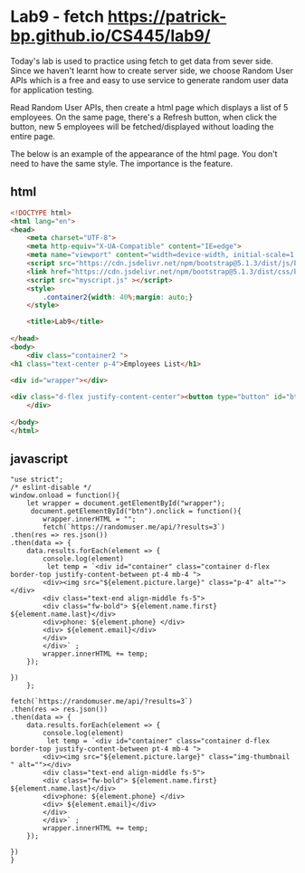 
# Lab9 - fetch   https://patrick-bp.github.io/CS445/lab9/

Today's lab is used to practice using fetch to get data from sever side. Since we haven't learnt how to create server side, we choose Random User APIs which is a free and easy to use service to generate random user data for application testing.

Read Random User APIs, then create a html page which displays a list of 5 employees. On the same page, there's a Refresh button, when click the button, new 5 employees will be fetched/displayed without loading the entire page.

The below is an example of the appearance of the html page. You don't need to have the same style. The importance is the feature.

## html 

```html
<!DOCTYPE html>
<html lang="en">
<head>
    <meta charset="UTF-8">
    <meta http-equiv="X-UA-Compatible" content="IE=edge">
    <meta name="viewport" content="width=device-width, initial-scale=1.0">
    <script src="https://cdn.jsdelivr.net/npm/bootstrap@5.1.3/dist/js/bootstrap.bundle.min.js" integrity="sha384-ka7Sk0Gln4gmtz2MlQnikT1wXgYsOg+OMhuP+IlRH9sENBO0LRn5q+8nbTov4+1p" crossorigin="anonymous"></script>
    <link href="https://cdn.jsdelivr.net/npm/bootstrap@5.1.3/dist/css/bootstrap.min.css" rel="stylesheet" integrity="sha384-1BmE4kWBq78iYhFldvKuhfTAU6auU8tT94WrHftjDbrCEXSU1oBoqyl2QvZ6jIW3" crossorigin="anonymous">
    <script src="myscript.js" ></script>
    <style>
        .container2{width: 40%;margin: auto;}
    </style>

    <title>Lab9</title>
    
</head>
<body>
    <div class="container2 ">
<h1 class="text-center p-4">Employees List</h1>

<div id="wrapper"></div>
    
<div class="d-flex justify-content-center"><button type="button" id="btn" class="btn btn-success rounder-5 mt-4 fs-4 text-center p-4">Refresh</button></div>
    </div>
    
</body>
</html>
```

## javascript

```javascipt
"use strict";
/* eslint-disable */
window.onload = function(){
    let wrapper = document.getElementById("wrapper");
     document.getElementById("btn").onclick = function(){
        wrapper.innerHTML = "";
        fetch(`https://randomuser.me/api/?results=3`)
.then(res => res.json())
.then(data => {
    data.results.forEach(element => {
        console.log(element)
         let temp = `<div id="container" class="container d-flex border-top justify-content-between pt-4 mb-4 ">
        <div><img src="${element.picture.large}" class="p-4" alt=""></div>
        <div class="text-end align-middle fs-5">
        <div class="fw-bold"> ${element.name.first} ${element.name.last}</div>
        <div>phone: ${element.phone} </div>
        <div> ${element.email}</div> 
        </div>
        </div>` ;
        wrapper.innerHTML += temp;
    });

})
    };
    
fetch(`https://randomuser.me/api/?results=3`)
.then(res => res.json())
.then(data => {
    data.results.forEach(element => {
        console.log(element)
         let temp = `<div id="container" class="container d-flex border-top justify-content-between pt-4 mb-4 ">
        <div><img src="${element.picture.large}" class="img-thumbnail " alt=""></div>
        <div class="text-end align-middle fs-5">
        <div class="fw-bold"> ${element.name.first} ${element.name.last}</div>
        <div>phone: ${element.phone} </div>
        <div> ${element.email}</div> 
        </div>
        </div>` ;
        wrapper.innerHTML += temp;
    });
 
})
}


```
